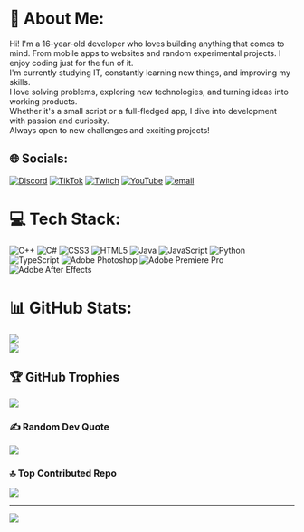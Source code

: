 # 💫 About Me:
<p>
						Hi! I'm a 16-year-old developer who loves building anything that
						comes to mind. From mobile apps to websites and random experimental
						projects. I enjoy coding just for the fun of it.
						<br>
						I'm currently studying IT, constantly learning new things, and
						improving my skills.
						<br>
						I love solving problems, exploring new technologies, and turning
						ideas into working products.
						<br>
						Whether it's a small script or a full-fledged app, I dive into
						development with passion and curiosity.
						<br>
						Always open to new challenges and exciting projects!
</p>


## 🌐 Socials:
[![Discord](https://img.shields.io/badge/Discord-%237289DA.svg?logo=discord&logoColor=white)](https://discord.gg/RTMYuAksER) [![TikTok](https://img.shields.io/badge/TikTok-%23000000.svg?logo=TikTok&logoColor=white)](https://tiktok.com/@evansvl.twitch) [![Twitch](https://img.shields.io/badge/Twitch-%239146FF.svg?logo=Twitch&logoColor=white)](https://twitch.tv/evansvl) [![YouTube](https://img.shields.io/badge/YouTube-%23FF0000.svg?logo=YouTube&logoColor=white)](https://youtube.com/@evans_vl) [![email](https://img.shields.io/badge/Email-D14836?logo=gmail&logoColor=white)](mailto:main@evansvl.ru) 

# 💻 Tech Stack:
![C++](https://img.shields.io/badge/c++-%2300599C.svg?style=for-the-badge&logo=c%2B%2B&logoColor=white) ![C#](https://img.shields.io/badge/c%23-%23239120.svg?style=for-the-badge&logo=csharp&logoColor=white) ![CSS3](https://img.shields.io/badge/css3-%231572B6.svg?style=for-the-badge&logo=css3&logoColor=white) ![HTML5](https://img.shields.io/badge/html5-%23E34F26.svg?style=for-the-badge&logo=html5&logoColor=white) ![Java](https://img.shields.io/badge/java-%23ED8B00.svg?style=for-the-badge&logo=openjdk&logoColor=white) ![JavaScript](https://img.shields.io/badge/javascript-%23323330.svg?style=for-the-badge&logo=javascript&logoColor=%23F7DF1E) ![Python](https://img.shields.io/badge/python-3670A0?style=for-the-badge&logo=python&logoColor=ffdd54) ![TypeScript](https://img.shields.io/badge/typescript-%23007ACC.svg?style=for-the-badge&logo=typescript&logoColor=white) ![Adobe Photoshop](https://img.shields.io/badge/adobe%20photoshop-%2331A8FF.svg?style=for-the-badge&logo=adobe%20photoshop&logoColor=white) ![Adobe Premiere Pro](https://img.shields.io/badge/Adobe%20Premiere%20Pro-9999FF.svg?style=for-the-badge&logo=Adobe%20Premiere%20Pro&logoColor=white) ![Adobe After Effects](https://img.shields.io/badge/Adobe%20After%20Effects-9999FF.svg?style=for-the-badge&logo=Adobe%20After%20Effects&logoColor=white)
# 📊 GitHub Stats:
![](https://github-readme-stats.vercel.app/api?username=evansvl&theme=shadow_blue&hide_border=true&include_all_commits=true&count_private=true)<br/>
![](https://github-readme-stats.vercel.app/api/top-langs/?username=evansvl&theme=shadow_blue&hide_border=true&include_all_commits=true&count_private=true&layout=compact)

## 🏆 GitHub Trophies
![](https://github-profile-trophy.vercel.app/?username=evansvl&theme=cobalt&no-frame=false&no-bg=true&margin-w=4)

### ✍️ Random Dev Quote
![](https://quotes-github-readme.vercel.app/api?type=horizontal&theme=dark)

### 🔝 Top Contributed Repo
![](https://github-contributor-stats.vercel.app/api?username=evansvl&limit=5&theme=dark&combine_all_yearly_contributions=true)

---
[![](https://visitcount.itsvg.in/api?id=evansvl&icon=0&color=9)](https://visitcount.itsvg.in)

<!-- Proudly created with GPRM ( https://gprm.itsvg.in ) -->
